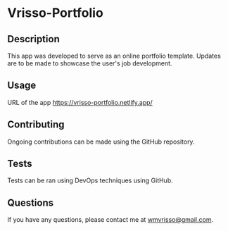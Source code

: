 # Vrisso-Portfolio

## Description

This app was developed to serve as an online portfolio template. Updates are to be made to showcase the user's job development.

## Usage

URL of the app https://vrisso-portfolio.netlify.app/

## Contributing

Ongoing contributions can be made using the GitHub repository.

## Tests

Tests can be ran using DevOps techniques using GitHub.

## Questions

If you have any questions, please contact me at wmvrisso@gmail.com.
